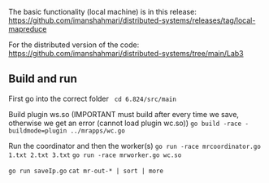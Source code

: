 
The basic functionality (local machine) is in this release: https://github.com/imanshahmari/distributed-systems/releases/tag/local-mapreduce 

For the distributed version of the code: https://github.com/imanshahmari/distributed-systems/tree/main/Lab3

## Build and run

First go into the correct folder
``` cd 6.824/src/main ```

Build plugin ws.so (IMPORTANT must build after every time we save, otherwise we get an error (cannot load plugin wc.so))
``` go build -race -buildmode=plugin ../mrapps/wc.go ```

Run the coordinator and then the worker(s)
``` go run -race mrcoordinator.go 1.txt 2.txt 3.txt ```
``` go run -race mrworker.go wc.so ```


``` go run saveIp.go ```
``` cat mr-out-* | sort | more ```
